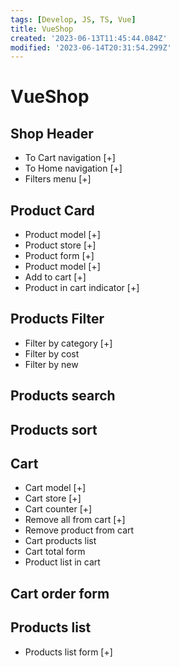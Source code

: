 ```yaml
---
tags: [Develop, JS, TS, Vue]
title: VueShop
created: '2023-06-13T11:45:44.084Z'
modified: '2023-06-14T20:31:54.299Z'
---
```


# VueShop

## Shop Header
- To Cart navigation [+]
- To Home navigation [+]
- Filters menu [+]

## Product Card
- Product model [+]
- Product store [+]
- Product form [+]
- Product model [+]
- Add to cart [+]
- Product in cart indicator [+]

## Products Filter
- Filter by category [+]
- Filter by cost
- Filter by new

## Products search
## Products sort

## Cart
- Cart model [+]
- Cart store [+]
- Cart counter [+]
- Remove all from cart [+]
- Remove product from cart
- Cart products list 
- Cart total form
- Product list in cart

## Cart order form
## Products list
- Products list form [+]
